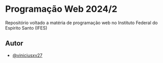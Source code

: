 
# Programação Web 2024/2

Repositório voltado a matéria de programação web no Instituto Federal do Espirito Santo (IFES)


## Autor

- [@viniciusxv27](https://www.github.com/viniciusxv27)

